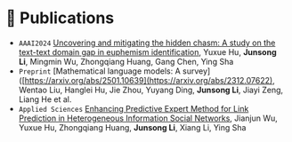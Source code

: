 
# 📝 Publications 

- `AAAI2024` [Uncovering and mitigating the hidden chasm: A study on the text-text domain gap in euphemism identification](https://ojs.aaai.org/index.php/AAAI/article/view/29786), Yuxue Hu, **Junsong Li**, Mingmin Wu, Zhongqiang Huang, Gang Chen, Ying Sha
- `Preprint` [Mathematical language models: A survey]([https://arxiv.org/abs/2501.10639](https://arxiv.org/abs/2312.07622), Wentao Liu, Hanglei Hu, Jie Zhou, Yuyang Ding, **Junsong Li**, Jiayi Zeng, Liang He et al.
- `Applied Sciences` [Enhancing Predictive Expert Method for Link Prediction in Heterogeneous Information Social Networks](https://www.mdpi.com/2076-3417/13/22/12437), Jianjun Wu, Yuxue Hu, Zhongqiang Huang, **Junsong Li**, Xiang Li, Ying Sha
